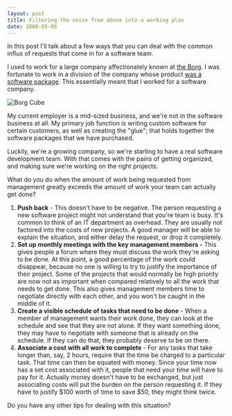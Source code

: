 ```yaml
---
layout: post
title: Filtering the noise from above into a working plan
date: 2008-05-06
---
```


In this post I'll talk about a few ways that you can deal with the common influx of requests that come in for a software team.

I used to work for a large company affectionately known at [the Borg](http://www.ge.com). I was fortunate to work in a division of the company whose product [was a software package](http://www.proficy.biz/). This essentially meant that I worked for a software company.

![Borg Cube](image.png) 

My current employer is a mid-sized business, and we're not in the software business at all. My primary job function is writing custom software for certain customers, as well as creating the "glue"; that holds together the software packages that we have purchased.

Luckily, we're a growing company, so we're starting to have a real software development team. With that comes with the pains of getting organized, and making sure we're working on the right projects.

What do you do when the amount of work being requested from management greatly exceeds the amount of work your team can actually get done?

1.  **Push back** - This doesn't have to be negative. The person requesting a new software project might not understand that you're team is busy. It's common to think of an IT department as overhead. They are usually not factored into the costs of new projects. A good manager will be able to explain the situation, and either delay the request, or drop it completely.
2.  **Set up monthly meetings with the key management members -** This gives people a forum where they must discuss the work they're asking to be done. At this point, a good percentage of the work could disappear, because no one is willing to try to justify the importance of their project. Some of the projects that would normally be high priority are now not as important when compared relatively to all the work that needs to get done. This also gives management members time to negotiate directly with each other, and you won't be caught in the middle of it.
3.  **Create a visible schedule of tasks that need to be done** - When a member of management wants their work done, they can look at the schedule and see that they are not alone. If they want something done, they may have to negotiate with someone that is already on the schedule. If they can do that, they probably deserve to be on there.
4.  **Associate a cost with all work to complete** - For any tasks that take longer than, say, 2 hours, require that the time be charged to a particular task. That time can then be equated with money. Since your time now has a set cost associated with it, people that need your time will have to pay for it. Actually money doesn't have to be exchanged, but just associating costs will put the burden on the person requesting it. If they have to justify $100 worth of time to save $50, they might think twice.  

Do you have any other tips for dealing with this situation?